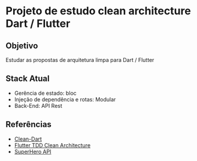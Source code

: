 # Projeto de estudo clean architecture Dart / Flutter

## Objetivo

Estudar as propostas de arquitetura limpa para Dart / Flutter

## Stack Atual

- Gerência de estado: bloc
- Injeção de dependência e rotas: Modular
- Back-End: API Rest

## Referências

- [Clean-Dart](https://github.com/Flutterando/Clean-Dart/blob/master/README_en.md)
- [Flutter TDD Clean Architecture](https://resocoder.com/2019/08/27/flutter-tdd-clean-architecture-course-1-explanation-project-structure/)
- [SuperHero API](https://www.superheroapi.com/)
